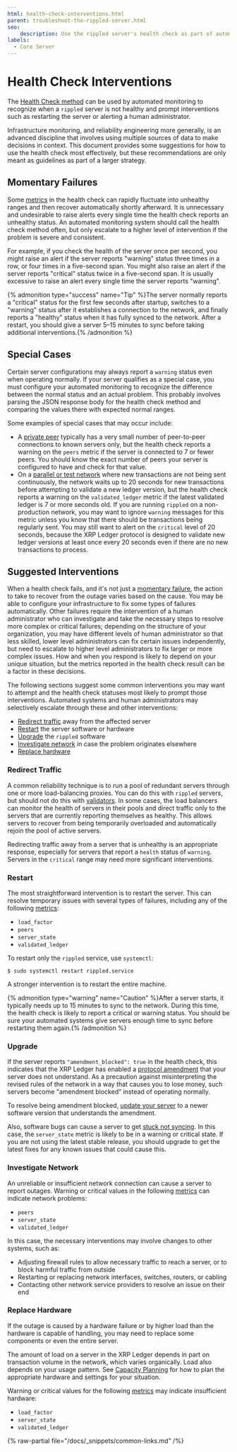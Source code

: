 ```yaml
---
html: health-check-interventions.html
parent: troubleshoot-the-rippled-server.html
seo:
    description: Use the rippled server's health check as part of automated infrastructure monitoring.
labels:
  - Core Server
---
```

# Health Check Interventions

The [Health Check method](../../references/http-websocket-apis/peer-port-methods/health-check.md) can be used by automated monitoring to recognize when a `rippled` server is not healthy and prompt interventions such as restarting the server or alerting a human administrator.

Infrastructure monitoring, and reliability engineering more generally, is an advanced discipline that involves using multiple sources of data to make decisions in context. This document provides some suggestions for how to use the health check most effectively, but these recommendations are only meant as guidelines as part of a larger strategy.

## Momentary Failures

Some [metrics][] in the health check can rapidly fluctuate into unhealthy ranges and then recover automatically shortly afterward. It is unnecessary and undesirable to raise alerts every single time the health check reports an unhealthy status. An automated monitoring system should call the health check method often, but only escalate to a higher level of intervention if the problem is severe and consistent.

For example, if you check the health of the server once per second, you might raise an alert if the server reports "warning" status three times in a row, or four times in a five-second span. You might also raise an alert if the server reports "critical" status twice in a five-second span. It is usually excessive to raise an alert every single time the server reports "warning".

{% admonition type="success" name="Tip" %}The server normally reports a "critical" status for the first few seconds after startup, switches to a "warning" status after it establishes a connection to the network, and finally reports a "healthy" status when it has fully synced to the network. After a restart, you should give a server 5–15 minutes to sync before taking additional interventions.{% /admonition %}

## Special Cases

Certain server configurations may always report a `warning` status even when operating normally. If your server qualifies as a special case, you must configure your automated monitoring to recognize the difference between the normal status and an actual problem. This probably involves parsing the JSON response body for the health check method and comparing the values there with expected normal ranges.

Some examples of special cases that may occur include:

- A [private peer](../../concepts/networks-and-servers/peer-protocol.md#private-peers) typically has a very small number of peer-to-peer connections to known servers only, but the health check reports a warning on the `peers` metric if the server is connected to 7 or fewer peers. You should know the exact number of peers your server is configured to have and check for that value.
- On a [parallel or test network](../../concepts/networks-and-servers/parallel-networks.md) where new transactions are not being sent continuously, the network waits up to 20 seconds for new transactions before attempting to validate a new ledger version, but the health check reports a warning on the `validated_ledger` metric if the latest validated ledger is 7 or more seconds old. If you are running `rippled` on a non-production network, you may want to ignore `warning` messages for this metric unless you know that there should be transactions being regularly sent. You may still want to alert on the `critical` level of 20 seconds, because the XRP Ledger protocol is designed to validate new ledger versions at least once every 20 seconds even if there are no new transactions to process.

## Suggested Interventions

When a health check fails, and it's not just a [momentary failure](#momentary-failures), the action to take to recover from the outage varies based on the cause. You may be able to configure your infrastructure to fix some types of failures automatically. Other failures require the intervention of a human administrator who can investigate and take the necessary steps to resolve more complex or critical failures; depending on the structure of your organization, you may have different levels of human administrator so that less skilled, lower level administrators can fix certain issues independently, but need to escalate to higher level administrators to fix larger or more complex issues. How and when you respond is likely to depend on your unique situation, but the metrics reported in the health check result can be a factor in these decisions. <!-- STYLE_OVERRIDE: just -->

The following sections suggest some common interventions you may want to attempt and the health check statuses most likely to prompt those interventions. Automated systems and human administrators may selectively escalate through these and other interventions:

- [Redirect traffic](#redirect-traffic) away from the affected server
- [Restart](#restart) the server software or hardware
- [Upgrade](#upgrade) the `rippled` software
- [Investigate network](#investigate-network) in case the problem originates elsewhere
- [Replace hardware](#replace-hardware)


### Redirect Traffic

A common reliability technique is to run a pool of redundant servers through one or more load-balancing proxies. You can do this with `rippled` servers, but should not do this with [validators](../../concepts/networks-and-servers/rippled-server-modes.md). In some cases, the load balancers can monitor the health of servers in their pools and direct traffic only to the servers that are currently reporting themselves as healthy. This allows servers to recover from being temporarily overloaded and automatically rejoin the pool of active servers.

Redirecting traffic away from a server that is unhealthy is an appropriate response, especially for servers that report a `health` status of `warning`. Servers in the `critical` range may need more significant interventions.


### Restart

The most straightforward intervention is to restart the server. This can resolve temporary issues with several types of failures, including any of the following [metrics][]:

- `load_factor`
- `peers`
- `server_state`
- `validated_ledger`

To restart only the `rippled` service, use `systemctl`:

```
$ sudo systemctl restart rippled.service
```

A stronger intervention is to restart the entire machine.

{% admonition type="warning" name="Caution" %}After a server starts, it typically needs up to 15 minutes to sync to the network. During this time, the health check is likely to report a critical or warning status. You should be sure your automated systems give servers enough time to sync before restarting them again.{% /admonition %}


### Upgrade

If the server reports `"amendment_blocked": true` in the health check, this indicates that the XRP Ledger has enabled a [protocol amendment](../../concepts/networks-and-servers/amendments.md) that your server does not understand. As a precaution against misinterpreting the revised rules of the network in a way that causes you to lose money, such servers become "amendment blocked" instead of operating normally.

To resolve being amendment blocked, [update your server](../installation/index.md) to a newer software version that understands the amendment.

Also, software bugs can cause a server to get [stuck not syncing](server-doesnt-sync.md). In this case, the `server_state` metric is likely to be in a warning or critical state. If you are not using the latest stable release, you should upgrade to get the latest fixes for any known issues that could cause this.


### Investigate Network

An unreliable or insufficient network connection can cause a server to report outages. Warning or critical values in the following [metrics][] can indicate network problems:

- `peers`
- `server_state`
- `validated_ledger`

In this case, the necessary interventions may involve changes to other systems, such as:

- Adjusting firewall rules to allow necessary traffic to reach a server, or to block harmful traffic from outside
- Restarting or replacing network interfaces, switches, routers, or cabling
- Contacting other network service providers to resolve an issue on their end



### Replace Hardware

If the outage is caused by a hardware failure or by higher load than the hardware is capable of handling, you may need to replace some components or even the entire server.

The amount of load on a server in the XRP Ledger depends in part on transaction volume in the network, which varies organically. Load also depends on your usage pattern. See [Capacity Planning](../installation/capacity-planning.md) for how to plan the appropriate hardware and settings for your situation.

Warning or critical values for the following [metrics][] may indicate insufficient hardware:

- `load_factor`
- `server_state`
- `validated_ledger`







[metrics]: ../../references/http-websocket-apis/peer-port-methods/health-check.md#response-format

{% raw-partial file="/docs/_snippets/common-links.md" /%}
